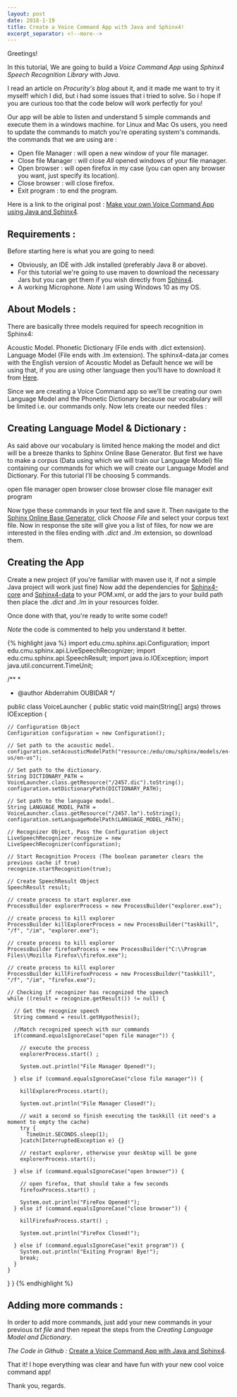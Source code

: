 ```yaml
---
layout: post
date: 2018-1-19
title: Create a Voice Command App with Java and Sphinx4!
excerpt_separator: <!--more-->
---
```

                                                                                                              
Greetings!
<!--more-->

In this tutorial, We are going to build a *Voice Command App* using *Sphinx4 Speech Recognition Library* with *Java*. 

I read an article on _Procurity's blog_ about it, and it made me want to try it myself! which I did, but i had some issues that i tried to solve. So i hope if you are curious too that the code below will work perfectly for you!

Our app will be able to listen and understand 5 simple commands and execute them in a windows machine. for Linux and Mac Os users, you need to update the commands to match you're operating system's commands.
the commands that we are using are : 
- Open file Manager : will open a new window of your file manager. 
- Close file Manager : will close *All* opened windows of your file manager.
- Open browser : will open firefox in my case (you can open any browser you want, just specify its location).
- Close browser : will close firefox.
- Exit program : to end the program.

Here is a link to the original post : [Make your own Voice Command App using Java and Sphinx4](https://procurity.wordpress.com/2016/09/10/make-your-own-voice-command-app-using-java-and-sphinx4/ "Make your own Voice Command App using Java and Sphinx4").

Requirements :
---

Before starting here is what you are going to need:
- Obviously, an IDE with Jdk installed (preferably Java 8 or above).
- For this tutorial we're going to use maven to download the necessary Jars but you can get them if you wish directly from [Sphinx4](https://cmusphinx.github.io/wiki/download/ "Sphinx4").
- A working Microphone.
*Note* I am using Windows 10 as my OS.

About Models :
---

There are basically three models required for speech recognition in Sphinx4:

Acoustic Model.
Phonetic Dictionary (File ends with .dict extension).
Language Model (File ends with .lm extension).
The sphinx4-data.jar comes with the English version of Acoustic Model as Default hence we will be using that, if you are using other language then you’ll have to download it from [Here](https://sourceforge.net/projects/cmusphinx/files/Acoustic%20and%20Language%20Models/).

Since we are creating a Voice Command app so we’ll be creating our own Language Model and the Phonetic Dictionary because our vocabulary will be limited i.e. our commands only. Now lets create our needed files :

Creating Language Model & Dictionary :
---

As said above our vocabulary is limited hence making the model and dict will be a breeze thanks to Sphinx Online Base Generator. But first we have to make a corpus (Data using which we will train our Language Model) file containing our commands for which we will create our Language Model and Dictionary. For this tutorial I’ll be choosing 5 commands.

open file manager
open browser
close browser
close file manager
exit program

Now type these commands in your text file and save it. Then navigate to the [Sphinx Online Base Generator](http://www.speech.cs.cmu.edu/tools/lmtool-new.html "Sphinx Online Base Generator"), click *Choose File* and select your corpus text file. Now in response the site will give you a list of files, for now we are interested in the files ending with *.dict* and *.lm* extension, so download them.

Creating the App
---

Create a new project (if you're familiar with maven use it, if not a simple Java project will work just fine)
Now add the dependencies for [Sphinx4-core](https://mvnrepository.com/artifact/de.sciss/sphinx4-core/1.0.0 "Sphinx4-core") and [Sphinx4-data](https://mvnrepository.com/artifact/de.sciss/sphinx4-data/1.0.0 "Sphinx4-data") to your POM.xml, or add the jars to your build path
then place the *.dict* and *.lm* in your resources folder.

Once done with that, you're ready to write some code!!

*Note* the code is commented to help you understand it better.

{% highlight java %}
import edu.cmu.sphinx.api.Configuration;
import edu.cmu.sphinx.api.LiveSpeechRecognizer;
import edu.cmu.sphinx.api.SpeechResult;
import java.io.IOException;
import java.util.concurrent.TimeUnit;

/**
 *
 * @author Abderrahim OUBIDAR
 */
 
public class VoiceLauncher {
  public static void main(String[] args) throws IOException {
    
    // Configuration Object
    Configuration configuration = new Configuration();

    // Set path to the acoustic model.
    configuration.setAcousticModelPath("resource:/edu/cmu/sphinx/models/en-us/en-us");
    
    // Set path to the dictionary.
    String DICTIONARY_PATH = VoiceLauncher.class.getResource("/2457.dic").toString();
    configuration.setDictionaryPath(DICTIONARY_PATH);
    
    // Set path to the language model.
    String LANGUAGE_MODEL_PATH = VoiceLauncher.class.getResource("/2457.lm").toString();
    configuration.setLanguageModelPath(LANGUAGE_MODEL_PATH);

    // Recognizer Object, Pass the Configuration object
    LiveSpeechRecognizer recognize = new LiveSpeechRecognizer(configuration);

    // Start Recognition Process (The boolean parameter clears the previous cache if true)
    recognize.startRecognition(true);

    // Create SpeechResult Object
    SpeechResult result;
    
    // create process to start explorer.exe
    ProcessBuilder explorerProcess = new ProcessBuilder("explorer.exe");
    
    // create process to kill explorer
    ProcessBuilder killExplorerProcess = new ProcessBuilder("taskkill", "/f", "/im", "explorer.exe");
    
    // create process to kill explorer
    ProcessBuilder firefoxProcess = new ProcessBuilder("C:\\Program Files\\Mozilla Firefox\\firefox.exe");    
    
    // create process to kill explorer
    ProcessBuilder killFirefoxProcess = new ProcessBuilder("taskkill", "/f", "/im", "firefox.exe"); 

    // Checking if recognizer has recognized the speech
    while ((result = recognize.getResult()) != null) {
     
      // Get the recognize speech
      String command = result.getHypothesis();
      
      //Match recognized speech with our commands
      if(command.equalsIgnoreCase("open file manager")) {
        
        // execute the process
        explorerProcess.start() ;
          
        System.out.println("File Manager Opened!");

      } else if (command.equalsIgnoreCase("close file manager")) {
        
        killExplorerProcess.start();

        System.out.println("File Manager Closed!");
          
        // wait a second so finish executing the taskkill (it need's a moment to empty the cache)
        try {
          TimeUnit.SECONDS.sleep(1);
        }catch(InterruptedException e) {}

        // restart explorer, otherwise your desktop will be gone
        explorerProcess.start();
          
      } else if (command.equalsIgnoreCase("open browser")) {
          
        // open firefox, that should take a few seconds
        firefoxProcess.start() ;
        
        System.out.println("FireFox Opened!");
      } else if (command.equalsIgnoreCase("close browser")) {
        
        killFirefoxProcess.start() ;
        
        System.out.println("FireFox Closed!");
        
      } else if (command.equalsIgnoreCase("exit program")) {
        System.out.println("Exiting Program! Bye!");
        break;
      }
    }
  }
}
{% endhighlight %}


Adding more commands :
---

In order to add more commands, just add your new commands in your previous *txt file* and then repeat the steps from the *Creating Language Model and Dictionary*.

*The Code in Github :* [Create a Voice Command App with Java and Sphinx4](https://github.com/oubidar-Abderrahim/MyJavaWork/tree/master/VocalCommand "Github").

That it! I hope everything was clear and have fun with your new cool voice command app!

Thank you, regards.
